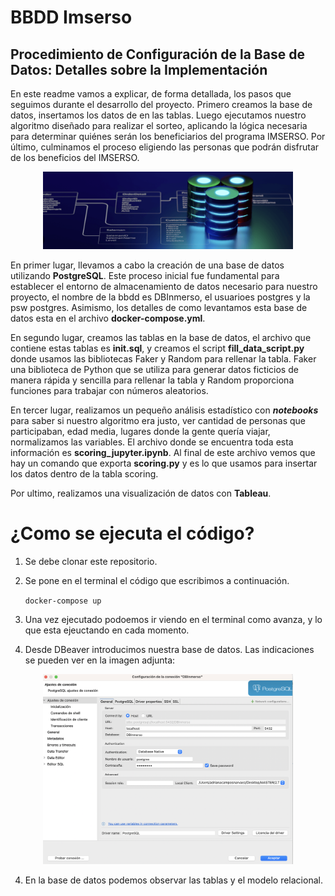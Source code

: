 
# BBDD Imserso 


## Procedimiento de Configuración de la Base de Datos: Detalles sobre la Implementación


 En este readme vamos a explicar, de forma detallada, los pasos que seguimos durante el desarrollo del proyecto. Primero creamos la base de datos, insertamos los datos de en las tablas. Luego ejecutamos nuestro algoritmo diseñado para realizar el sorteo, aplicando la lógica necesaria para determinar quiénes serán los beneficiarios del programa IMSERSO. Por último, culminamos el proceso eligiendo las personas que podrán disfrutar de los beneficios del IMSERSO.


<p align="center">
    <img src="imagenes/bbdd2.png" alt="Texto alternativo" width="400"/>
</p>

En primer lugar, llevamos a cabo la creación de una base de datos utilizando **PostgreSQL**. Este proceso inicial fue fundamental para establecer el entorno de almacenamiento de datos necesario para nuestro proyecto, el nombre de la bbdd es DBInmerso, el usuarioes postgres y la psw postgres. Asimismo, los detalles de como levantamos esta base de datos esta en el archivo **docker-compose.yml**.

En segundo lugar, creamos las tablas en la base de datos, el archivo que contiene estas tablas es **init.sql**, y creamos el script **fill_data_script.py** donde usamos las bibliotecas Faker y Random para rellenar la tabla. Faker una biblioteca de Python que se utiliza para generar datos ficticios de manera rápida y sencilla para rellenar la tabla y Random proporciona funciones para trabajar con números aleatorios.


En tercer lugar, realizamos un pequeño análisis estadístico con ***notebooks*** para saber si nuestro algoritmo era justo, ver cantidad de personas que participaban, edad media, lugares donde la gente quería viajar, normalizamos las variables. El archivo donde se encuentra toda esta información es **scoring_jupyter.ipynb**. Al final de este archivo vemos que hay un comando que exporta **scoring.py** y es lo que usamos para insertar los datos dentro de la tabla scoring.

Por ultimo, realizamos una visualización de datos con **Tableau**.



# ¿Como se ejecuta el código?
 
1. Se debe clonar este repositorio. 

2. Se pone en el terminal el código que escribimos a continuación.
   
   `docker-compose up`

3. Una vez ejecutado podoemos ir viendo en el terminal como avanza, y lo que esta ejeuctando en cada momento. 
   
4. Desde DBeaver introducimos nuestra base de datos. Las indicaciones se pueden ver en la imagen adjunta:


<p align="center">
    <img src="imagenes/acceso.png" alt="Texto alternativo" width="400"/>
</p>


4. En la base de datos podemos observar las tablas y el modelo relacional.



